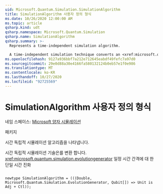 ```yaml
---
uid: Microsoft.Quantum.Simulation.SimulationAlgorithm
title: SimulationAlgorithm 사용자 정의 형식
ms.date: 10/26/2020 12:00:00 AM
ms.topic: article
qsharp.kind: udt
qsharp.namespace: Microsoft.Quantum.Simulation
qsharp.name: SimulationAlgorithm
qsharp.summary: >-
  Represents a time-independent simulation algorithm.

  A time-independent simulation technique converts an <xref:microsoft.quantum.simulation.evolutiongenerator> to unitary time evolution for some time-interval.
ms.openlocfilehash: 9127a936bbf7a212e712645eabdf49fefc7a97d0
ms.sourcegitcommit: 29e0d88a30e4166fa580132124b0eb57e1f0e986
ms.translationtype: MT
ms.contentlocale: ko-KR
ms.lasthandoff: 10/27/2020
ms.locfileid: "92725569"
---
```

# <a name="simulationalgorithm-user-defined-type"></a>SimulationAlgorithm 사용자 정의 형식

네임 스페이스: [Microsoft 양자 시뮬레이션](xref:Microsoft.Quantum.Simulation)

패키지 [](https://nuget.org/packages/)


시간 독립적 시뮬레이션 알고리즘을 나타냅니다.

시간 독립적 시뮬레이션 기술은를 변환 합니다. <xref:microsoft.quantum.simulation.evolutiongenerator>
일정 시간 간격에 대 한 단일 시간 진화

```qsharp

newtype SimulationAlgorithm = (((Double, Microsoft.Quantum.Simulation.EvolutionGenerator, Qubit[]) => Unit is Adj + Ctl));
```


